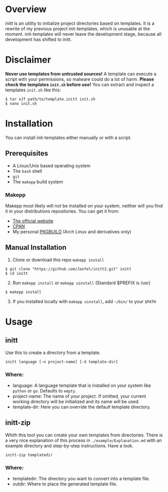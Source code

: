 # Overview
initt is an utility to initialize project directories based on templates. It is a rewrite of my previous project init-templates, which is unusable at the moment. init-templates will never leave the development stage, because all development has shifted to initt.

# Disclaimer
**Never use templates from untrusted sources!** A template can execute a script with your permissions, so malware could do a lot of harm. **Please check the templates `init.sh` before use!** You can extract and inspect a templates `init.sh` like this:
```
$ tar xJf path/to/template.initt init.sh
$ nano init.sh
```

# Installation
You can install init-templates either manually or with a script.

## Prerequisites
- A Linux/Unix based operating system
- The `bash` shell
- `git`
- The `makepp` build system

### Makepp
Makepp most likely will not be installed on your system, neither will you find it in your distributions repositories. You can get it from:
- [The official website](https://makepp.sourceforge.net)
- [CPAN](https://metacpan.org/release/makepp)
- My personal [PKGBUILD]() (Arch Linux and derivatives only)

## Manual Installation
1. Clone or download this repo `makepp install`
```
$ git clone "https://github.com/Janfel/initt2.git" initt
$ cd initt
```

2. Run `makepp install` or `makepp uinstall` (Standard $PREFIX is /usr)
```
$ makepp install
```

3. If you installed locally with `makepp uinstall`, add `~/bin/` to your `$PATH`

# Usage

## initt
Use this to create a directory from a template.
```
initt language [-n project-name] [-d template-dir]
```
### Where:
- language: A language template that is installed on your system like `python` or `go`. Defaults to `empty`.
- project-name: The name of your project. If omitted, your current working directory will be initialized and its name will be used.
- template-dir: Here you can override the default template directory.

## initt-zip
Whith this tool you can create your own templates from directories. There is a very nice explanation of this process in `./example/Explanation.md` with an example directory and step-by-step instructions. Have a look.
```
initt-zip templatedir
```
### Where:
- templatedir: The directory you want to convert into a template file.
- outdir: Where to place the generated template file.
